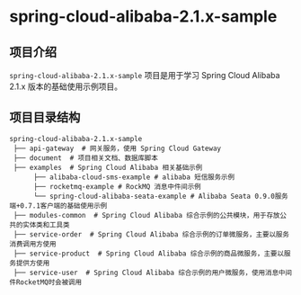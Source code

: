 # spring-cloud-alibaba-2.1.x-sample

## 项目介绍

`spring-cloud-alibaba-2.1.x-sample` 项目是用于学习 Spring Cloud Alibaba 2.1.x 版本的基础使用示例项目。

## 项目目录结构

```
spring-cloud-alibaba-2.1.x-sample
 ├── api-gateway  # 网关服务，使用 Spring Cloud Gateway
 ├── document  # 项目相关文档、数据库脚本
 ├── examples  # Spring Cloud Alibaba 相关基础示例
 	  ├── alibaba-cloud-sms-example # alibaba 短信服务示例
 	  ├── rocketmq-example # RockMQ 消息中件间示例
 	  └── spring-cloud-alibaba-seata-example # Alibaba Seata 0.9.0服务端+0.7.1客户端的基础使用示例
 ├── modules-common  # Spring Cloud Alibaba 综合示例的公共模块，用于存放公共的实体类和工具类
 ├── service-order  # Spring Cloud Alibaba 综合示例的订单微服务，主要以服务消费调用方使用
 ├── service-product  # Spring Cloud Alibaba 综合示例的商品微服务，主要以服务提供方使用
 ├── service-user  # Spring Cloud Alibaba 综合示例的用户微服务，使用消息中间件RocketMQ时会被调用
```

